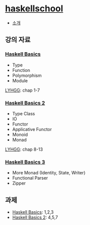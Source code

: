 # [haskellschool](http://kseo.github.io/haskellschool/)
* [소개][intro]

## 강의 자료

### [Haskell Basics][haskell-basics]
* Type
* Function
* Polymorphism
* Module

[LYHGG][lyhgg]: chap 1-7

### [Haskell Basics 2][haskell-basics-2]
* Type Class
* IO
* Functor
* Applicative Functor
* Monoid
* Monad

[LYHGG][lyhgg]: chap 8-13

### [Haskell Basics 3][haskell-basics-3]
* More Monad (Identity, State, Writer)
* Functional Parser
* Zipper

## 과제
* [Haskell Basics][basics-hw]: 1,2,3
* [Haskell Basics 2][basics-hw]: 4,5,7

[intro]: https://gamecodingschool.org/2016/05/01/%ED%95%98%EC%8A%A4%EC%BC%80-%ED%95%99%EA%B5%90-%EA%B0%95%EC%9D%98%EB%A5%BC-%EC%A4%80%EB%B9%84%ED%95%98%EB%A9%B0/
[haskell-basics]: http://www.slideshare.net/skyul1/ss-62007489
[haskell-basics-2]: http://www.slideshare.net/skyul1/haskell2-62248736
[haskell-basics-3]: http://www.slideshare.net/skyul1/3-62486949

[basics-hw]: http://www.seas.upenn.edu/~cis194/lectures.html

[lyhgg]: http://learnyouahaskell.com/chapters
